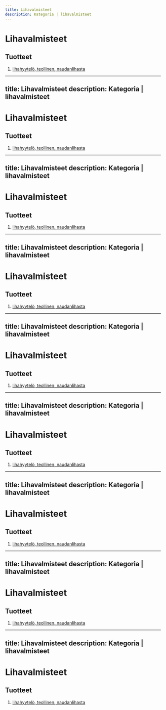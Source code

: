```yaml
---
title: Lihavalmisteet
description: Kategoria | lihavalmisteet
---
```


# Lihavalmisteet

## Tuotteet

1. [lihahyytelö, teollinen, naudanlihasta](/lihahyytelo-teollinen-naudanlihasta)
---
title: Lihavalmisteet
description: Kategoria | lihavalmisteet
---

# Lihavalmisteet

## Tuotteet

1. [lihahyytelö, teollinen, naudanlihasta](/lihahyytelo-teollinen-naudanlihasta)
---
title: Lihavalmisteet
description: Kategoria | lihavalmisteet
---

# Lihavalmisteet

## Tuotteet

1. [lihahyytelö, teollinen, naudanlihasta](/lihahyytelo-teollinen-naudanlihasta)
---
title: Lihavalmisteet
description: Kategoria | lihavalmisteet
---

# Lihavalmisteet

## Tuotteet

1. [lihahyytelö, teollinen, naudanlihasta](/lihahyytelo-teollinen-naudanlihasta)
---
title: Lihavalmisteet
description: Kategoria | lihavalmisteet
---

# Lihavalmisteet

## Tuotteet

1. [lihahyytelö, teollinen, naudanlihasta](/lihahyytelo-teollinen-naudanlihasta)
---
title: Lihavalmisteet
description: Kategoria | lihavalmisteet
---

# Lihavalmisteet

## Tuotteet

1. [lihahyytelö, teollinen, naudanlihasta](/lihahyytelo-teollinen-naudanlihasta)
---
title: Lihavalmisteet
description: Kategoria | lihavalmisteet
---

# Lihavalmisteet

## Tuotteet

1. [lihahyytelö, teollinen, naudanlihasta](/lihahyytelo-teollinen-naudanlihasta)
---
title: Lihavalmisteet
description: Kategoria | lihavalmisteet
---

# Lihavalmisteet

## Tuotteet

1. [lihahyytelö, teollinen, naudanlihasta](/lihahyytelo-teollinen-naudanlihasta)
---
title: Lihavalmisteet
description: Kategoria | lihavalmisteet
---

# Lihavalmisteet

## Tuotteet

1. [lihahyytelö, teollinen, naudanlihasta](/lihahyytelo-teollinen-naudanlihasta)
